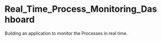 # Real_Time_Process_Monitoring_Dashboard
Building an application to monitor the Processes in real time. 
